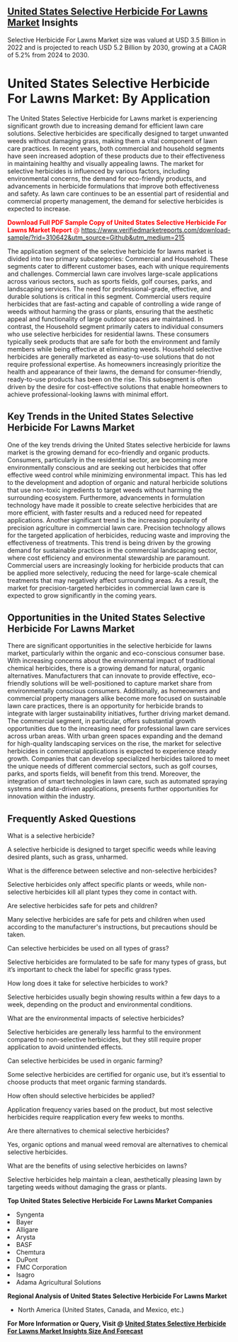 <h2><a href="https://www.verifiedmarketreports.com/download-sample/?rid=310642&amp;utm_source=Github&amp;utm_medium=215" target="_blank">United States Selective Herbicide For Lawns Market</a> Insights</h2><p>Selective Herbicide For Lawns Market size was valued at USD 3.5 Billion in 2022 and is projected to reach USD 5.2 Billion by 2030, growing at a CAGR of 5.2% from 2024 to 2030.</p><p> <h1>United States Selective Herbicide For Lawns Market: By Application</h1> <p>The United States Selective Herbicide for Lawns market is experiencing significant growth due to increasing demand for efficient lawn care solutions. Selective herbicides are specifically designed to target unwanted weeds without damaging grass, making them a vital component of lawn care practices. In recent years, both commercial and household segments have seen increased adoption of these products due to their effectiveness in maintaining healthy and visually appealing lawns. The market for selective herbicides is influenced by various factors, including environmental concerns, the demand for eco-friendly products, and advancements in herbicide formulations that improve both effectiveness and safety. As lawn care continues to be an essential part of residential and commercial property management, the demand for selective herbicides is expected to increase. <p><span class=""><span style="color: #ff0000;"><strong>Download Full PDF Sample Copy of United States Selective Herbicide For Lawns Market Report</strong> @ </span><a href="https://www.verifiedmarketreports.com/download-sample/?rid=310642&amp;utm_source=Github&amp;utm_medium=215" target="_blank">https://www.verifiedmarketreports.com/download-sample/?rid=310642&amp;utm_source=Github&amp;utm_medium=215</a></span></p> The application segment of the selective herbicide for lawns market is divided into two primary subcategories: Commercial and Household. These segments cater to different customer bases, each with unique requirements and challenges. Commercial lawn care involves large-scale applications across various sectors, such as sports fields, golf courses, parks, and landscaping services. The need for professional-grade, effective, and durable solutions is critical in this segment. Commercial users require herbicides that are fast-acting and capable of controlling a wide range of weeds without harming the grass or plants, ensuring that the aesthetic appeal and functionality of large outdoor spaces are maintained. In contrast, the Household segment primarily caters to individual consumers who use selective herbicides for residential lawns. These consumers typically seek products that are safe for both the environment and family members while being effective at eliminating weeds. Household selective herbicides are generally marketed as easy-to-use solutions that do not require professional expertise. As homeowners increasingly prioritize the health and appearance of their lawns, the demand for consumer-friendly, ready-to-use products has been on the rise. This subsegment is often driven by the desire for cost-effective solutions that enable homeowners to achieve professional-looking lawns with minimal effort. <h2>Key Trends in the United States Selective Herbicide For Lawns Market</h2> <p>One of the key trends driving the United States selective herbicide for lawns market is the growing demand for eco-friendly and organic products. Consumers, particularly in the residential sector, are becoming more environmentally conscious and are seeking out herbicides that offer effective weed control while minimizing environmental impact. This has led to the development and adoption of organic and natural herbicide solutions that use non-toxic ingredients to target weeds without harming the surrounding ecosystem. Furthermore, advancements in formulation technology have made it possible to create selective herbicides that are more efficient, with faster results and a reduced need for repeated applications. Another significant trend is the increasing popularity of precision agriculture in commercial lawn care. Precision technology allows for the targeted application of herbicides, reducing waste and improving the effectiveness of treatments. This trend is being driven by the growing demand for sustainable practices in the commercial landscaping sector, where cost efficiency and environmental stewardship are paramount. Commercial users are increasingly looking for herbicide products that can be applied more selectively, reducing the need for large-scale chemical treatments that may negatively affect surrounding areas. As a result, the market for precision-targeted herbicides in commercial lawn care is expected to grow significantly in the coming years. <h2>Opportunities in the United States Selective Herbicide For Lawns Market</h2> <p>There are significant opportunities in the selective herbicide for lawns market, particularly within the organic and eco-conscious consumer base. With increasing concerns about the environmental impact of traditional chemical herbicides, there is a growing demand for natural, organic alternatives. Manufacturers that can innovate to provide effective, eco-friendly solutions will be well-positioned to capture market share from environmentally conscious consumers. Additionally, as homeowners and commercial property managers alike become more focused on sustainable lawn care practices, there is an opportunity for herbicide brands to integrate with larger sustainability initiatives, further driving market demand. The commercial segment, in particular, offers substantial growth opportunities due to the increasing need for professional lawn care services across urban areas. With urban green spaces expanding and the demand for high-quality landscaping services on the rise, the market for selective herbicides in commercial applications is expected to experience steady growth. Companies that can develop specialized herbicides tailored to meet the unique needs of different commercial sectors, such as golf courses, parks, and sports fields, will benefit from this trend. Moreover, the integration of smart technologies in lawn care, such as automated spraying systems and data-driven applications, presents further opportunities for innovation within the industry. <h2>Frequently Asked Questions</h2> <p>What is a selective herbicide? </p> <p>A selective herbicide is designed to target specific weeds while leaving desired plants, such as grass, unharmed. </p> <p>What is the difference between selective and non-selective herbicides? </p> <p>Selective herbicides only affect specific plants or weeds, while non-selective herbicides kill all plant types they come in contact with. </p> <p>Are selective herbicides safe for pets and children? </p> <p>Many selective herbicides are safe for pets and children when used according to the manufacturer's instructions, but precautions should be taken. </p> <p>Can selective herbicides be used on all types of grass? </p> <p>Selective herbicides are formulated to be safe for many types of grass, but it’s important to check the label for specific grass types. </p> <p>How long does it take for selective herbicides to work? </p> <p>Selective herbicides usually begin showing results within a few days to a week, depending on the product and environmental conditions. </p> <p>What are the environmental impacts of selective herbicides? </p> <p>Selective herbicides are generally less harmful to the environment compared to non-selective herbicides, but they still require proper application to avoid unintended effects. </p> <p>Can selective herbicides be used in organic farming? </p> <p>Some selective herbicides are certified for organic use, but it’s essential to choose products that meet organic farming standards. </p> <p>How often should selective herbicides be applied? </p> <p>Application frequency varies based on the product, but most selective herbicides require reapplication every few weeks to months. </p> <p>Are there alternatives to chemical selective herbicides? </p> <p>Yes, organic options and manual weed removal are alternatives to chemical selective herbicides. </p> <p>What are the benefits of using selective herbicides on lawns? </p> <p>Selective herbicides help maintain a clean, aesthetically pleasing lawn by targeting weeds without damaging the grass or plants. </p> </p><p><strong>Top United States Selective Herbicide For Lawns Market Companies</strong></p><div data-test-id=""><p><li>Syngenta</li><li> Bayer</li><li> Alligare</li><li> Arysta</li><li> BASF</li><li> Chemtura</li><li> DuPont</li><li> FMC Corporation</li><li> Isagro</li><li> Adama Agricultural Solutions</li></p><div><strong>Regional Analysis of&nbsp;United States Selective Herbicide For Lawns Market</strong></div><ul><li dir="ltr"><p dir="ltr">North America&nbsp;(United States, Canada, and Mexico, etc.)</p></li></ul><p><strong>For More Information or Query, Visit @&nbsp;</strong><strong><a href="https://www.verifiedmarketreports.com/product/selective-herbicide-for-lawns-market/?utm_source=Github&amp;utm_medium=215" target="_blank">United States Selective Herbicide For Lawns Market Insights Size And Forecast</a></strong></p></div>
